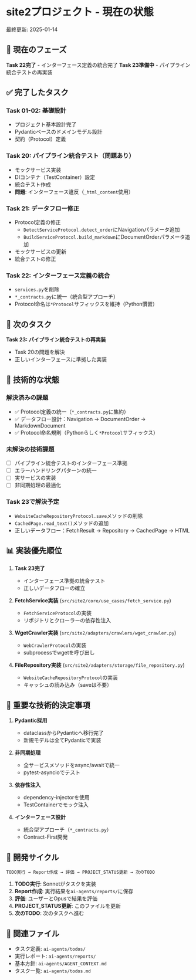 # site2プロジェクト - 現在の状態

最終更新: 2025-01-14

## 📍 現在のフェーズ

**Task 22完了** - インターフェース定義の統合完了
**Task 23準備中** - パイプライン統合テストの再実装

## ✅ 完了したタスク

### Task 01-02: 基礎設計
- プロジェクト基本設計完了
- Pydanticベースのドメインモデル設計
- 契約（Protocol）定義

### Task 20: パイプライン統合テスト（問題あり）
- モックサービス実装
- DIコンテナ（TestContainer）設定
- 統合テスト作成
- **問題**: インターフェース違反（`_html_content`使用）

### Task 21: データフロー修正
- Protocol定義の修正
  - `DetectServiceProtocol.detect_order`にNavigationパラメータ追加
  - `BuildServiceProtocol.build_markdown`にDocumentOrderパラメータ追加
- モックサービスの更新
- 統合テストの修正

### Task 22: インターフェース定義の統合
- `services.py`を削除
- `*_contracts.py`に統一（統合型アプローチ）
- Protocol命名は`*Protocol`サフィックスを維持（Python慣習）

## 🎯 次のタスク

**Task 23: パイプライン統合テストの再実装**
- Task 20の問題を解決
- 正しいインターフェースに準拠した実装

## 🔧 技術的な状態

### 解決済みの課題
- ✅ Protocol定義の統一（`*_contracts.py`に集約）
- ✅ データフロー設計：Navigation → DocumentOrder → MarkdownDocument
- ✅ Protocol命名規則（Pythonらしく`*Protocol`サフィックス）

### 未解決の技術課題
- [ ] パイプライン統合テストのインターフェース準拠
- [ ] エラーハンドリングパターンの統一
- [ ] 実サービスの実装
- [ ] 非同期処理の最適化

### Task 23で解決予定
- `WebsiteCacheRepositoryProtocol.save`メソッドの削除
- `CachedPage.read_text()`メソッドの追加
- 正しいデータフロー：FetchResult → Repository → CachedPage → HTML

## 📊 実装優先順位

1. **Task 23完了**
   - インターフェース準拠の統合テスト
   - 正しいデータフローの確立

2. **FetchService実装** (`src/site2/core/use_cases/fetch_service.py`)
   - `FetchServiceProtocol`の実装
   - リポジトリとクローラーの依存性注入

3. **WgetCrawler実装** (`src/site2/adapters/crawlers/wget_crawler.py`)
   - `WebCrawlerProtocol`の実装
   - subprocessでwgetを呼び出し

4. **FileRepository実装** (`src/site2/adapters/storage/file_repository.py`)
   - `WebsiteCacheRepositoryProtocol`の実装
   - キャッシュの読み込み（saveは不要）

## 📝 重要な技術的決定事項

1. **Pydantic採用**
   - dataclassからPydanticへ移行完了
   - 新規モデルは全てPydanticで実装

2. **非同期処理**
   - 全サービスメソッドをasync/awaitで統一
   - pytest-asyncioでテスト

3. **依存性注入**
   - dependency-injectorを使用
   - TestContainerでモック注入

4. **インターフェース設計**
   - 統合型アプローチ（`*_contracts.py`）
   - Contract-First開発

## 🚀 開発サイクル

```
TODO実行 → Report作成 → 評価 → PROJECT_STATUS更新 → 次のTODO
```

1. **TODO実行**: Sonnetがタスクを実装
2. **Report作成**: 実行結果を`ai-agents/reports/`に保存
3. **評価**: ユーザーとOpusで結果を評価
4. **PROJECT_STATUS更新**: このファイルを更新
5. **次のTODO**: 次のタスクへ進む

## 📁 関連ファイル

- タスク定義: `ai-agents/todos/`
- 実行レポート: `ai-agents/reports/`
- 基本方針: `ai-agents/AGENT_CONTEXT.md`
- タスク一覧: `ai-agents/todos.md`
